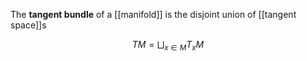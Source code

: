 The **tangent bundle** of a [[manifold]] is the disjoint union of [[tangent space]]s

$$
TM = \bigsqcup_{x\in M}T_{x}M
$$